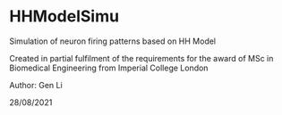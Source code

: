 # HHModelSimu
Simulation of neuron firing patterns based on HH Model 

Created in partial fulfilment of the requirements for the award of MSc in Biomedical Engineering from Imperial College London

Author: Gen Li

28/08/2021

